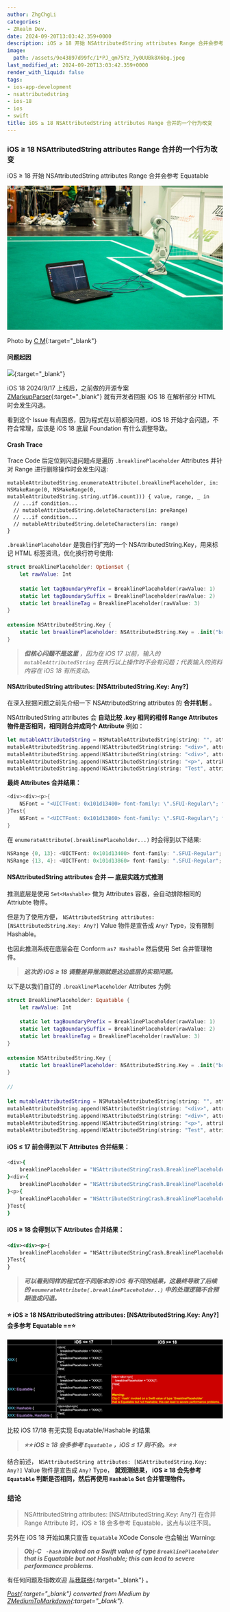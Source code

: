 ```yaml
---
author: ZhgChgLi
categories:
- ZRealm Dev.
date: 2024-09-20T13:03:42.359+0000
description: iOS ≥ 18 开始 NSAttributedString attributes Range 合并会参考 Equatable
image:
  path: /assets/9e43897d99fc/1*PJ_qm75Yz_7y0UUBk8X6bg.jpeg
last_modified_at: 2024-09-20T13:03:42.359+0000
render_with_liquid: false
tags:
- ios-app-development
- nsattributedstring
- ios-18
- ios
- swift
title: iOS ≥ 18 NSAttributedString attributes Range 合并的一个行为改变
---
```


### iOS ≥ 18 NSAttributedString attributes Range 合并的一个行为改变



iOS ≥ 18 开始 NSAttributedString attributes Range 合并会参考 Equatable



![Photo by [C M](https://unsplash.com/@ubahnverleih?utm_content=creditCopyText&utm_medium=referral&utm_source=unsplash){:target="_blank"}](/assets/9e43897d99fc/1*PJ_qm75Yz_7y0UUBk8X6bg.jpeg)



Photo by [C M](https://unsplash.com/@ubahnverleih?utm_content=creditCopyText&utm_medium=referral&utm_source=unsplash){:target="_blank"}



#### 问题起因



[![](https://repository-images.githubusercontent.com/602927147/57ce75c1-8548-449c-b44a-f4b0451ed5ea)](https://github.com/ZhgChgLi/ZMarkupParser){:target="_blank"}



iOS 18 2024/9/17 上线后，之前做的开源专案 [ZMarkupParser](https://github.com/ZhgChgLi/ZMarkupParser){:target="_blank"} 就有开发者回报 iOS 18 在解析部分 HTML 时会发生闪退。



看到这个 Issue 有点困惑，因为程式在以前都没问题，iOS 18 开始才会闪退，不符合常理，应该是 iOS 18 底层 Foundation 有什么调整导致。



#### Crash Trace



Trace Code 后定位到闪退问题点是遍历 `.breaklinePlaceholder` Attributes 并针对 Range 进行删除操作时会发生闪退:



```
mutableAttributedString.enumerateAttribute(.breaklinePlaceholder, in: NSMakeRange(0, NSMakeRange(0, mutableAttributedString.string.utf16.count))) { value, range, _ in
  // ...if condition...
  // mutableAttributedString.deleteCharacters(in: preRange)
  // ...if condition...
  // mutableAttributedString.deleteCharacters(in: range)
}
```



`.breaklinePlaceholder` 是我自行扩充的一个 NSAttributedString.Key，用来标记 HTML 标签资讯，优化换行符号使用:



```swift
struct BreaklinePlaceholder: OptionSet {
    let rawValue: Int

    static let tagBoundaryPrefix = BreaklinePlaceholder(rawValue: 1)
    static let tagBoundarySuffix = BreaklinePlaceholder(rawValue: 2)
    static let breaklineTag = BreaklinePlaceholder(rawValue: 3)
}

extension NSAttributedString.Key {
    static let breaklinePlaceholder: NSAttributedString.Key = .init("breaklinePlaceholder")
}
```



> ***但核心问题不是这里*** *，因为在 iOS 17 以前，输入的 `mutableAttributedString` 在执行以上操作时不会有问题；代表输入的资料内容在 iOS 18 有所变动。*



#### NSAttributedString attributes: [NSAttributedString.Key: Any?]



在深入挖掘问题之前先介绍一下 NSAttributedString attributes 的 **合并机制** 。



NSAttributedString attributes 会 **自动比较 .key 相同的相邻 Range Attributes 物件是否相同，相同则合并成同个 Attribute** 例如：



```swift
let mutableAttributedString = NSMutableAttributedString(string: "", attributes: nil)
mutableAttributedString.append(NSAttributedString(string: "<div>", attributes: [.font: UIFont.systemFont(ofSize: 14)]))
mutableAttributedString.append(NSAttributedString(string: "<div>", attributes: [.font: UIFont.systemFont(ofSize: 14)]))
mutableAttributedString.append(NSAttributedString(string: "<p>", attributes: [.font: UIFont.systemFont(ofSize: 14)]))
mutableAttributedString.append(NSAttributedString(string: "Test", attributes: [.font: UIFont.systemFont(ofSize: 12)]))
```



**最终 Attributes 合并结果：**



```swift
<div><div><p>{
    NSFont = "<UICTFont: 0x101d13400> font-family: \".SFUI-Regular\"; font-weight: normal; font-style: normal; font-size: 14.00pt";
}Test{
    NSFont = "<UICTFont: 0x101d13860> font-family: \".SFUI-Regular\"; font-weight: normal; font-style: normal; font-size: 12.00pt";
}
```



在 `enumerateAttribute(.breaklinePlaceholder...)` 时会得到以下结果:



```swift
NSRange {0, 13}: <UICTFont: 0x101d13400> font-family: ".SFUI-Regular"; font-weight: normal; font-style: normal; font-size: 14.00pt
NSRange {13, 4}: <UICTFont: 0x101d13860> font-family: ".SFUI-Regular"; font-weight: normal; font-style: normal; font-size: 12.00pt
```



#### NSAttributedString attributes 合并 — 底层实践方式推测



推测底层是使用 `Set<Hashable>` 做为 Attributes 容器，会自动排除相同的 Attriubte 物件。



但是为了使用方便， `NSAttributedString attributes: [NSAttributedString.Key: Any?]` Value 物件是宣告成 `Any?` Type，没有限制 Hashable。



也因此推测系统在底层会在 Conform `as? Hashable` 然后使用 Set 合并管理物件。



> ***这次的 iOS ≥ 18 调整差异推测就是这边底层的实现问题。***



以下是以我们自订的 `.breaklinePlaceholder` Attributes 为例:



```swift
struct BreaklinePlaceholder: Equatable {
    let rawValue: Int

    static let tagBoundaryPrefix = BreaklinePlaceholder(rawValue: 1)
    static let tagBoundarySuffix = BreaklinePlaceholder(rawValue: 2)
    static let breaklineTag = BreaklinePlaceholder(rawValue: 3)
}

extension NSAttributedString.Key {
    static let breaklinePlaceholder: NSAttributedString.Key = .init("breaklinePlaceholder")
}

//

let mutableAttributedString = NSMutableAttributedString(string: "", attributes: nil)
mutableAttributedString.append(NSAttributedString(string: "<div>", attributes: [.breaklinePlaceholder: NSAttributedString.Key.BreaklinePlaceholder.tagBoundaryPrefix]))
mutableAttributedString.append(NSAttributedString(string: "<div>", attributes: [.breaklinePlaceholder: NSAttributedString.Key.BreaklinePlaceholder.tagBoundaryPrefix]))
mutableAttributedString.append(NSAttributedString(string: "<p>", attributes: [.breaklinePlaceholder: NSAttributedString.Key.BreaklinePlaceholder.tagBoundaryPrefix]))
mutableAttributedString.append(NSAttributedString(string: "Test", attributes: nil))
```



#### iOS ≤ 17 前会得到以下 **Attributes 合并结果：**



```bash
<div>{
    breaklinePlaceholder = "NSAttributedStringCrash.BreaklinePlaceholder(rawValue: 1)";
}<div>{
    breaklinePlaceholder = "NSAttributedStringCrash.BreaklinePlaceholder(rawValue: 1)";
}<p>{
    breaklinePlaceholder = "NSAttributedStringCrash.BreaklinePlaceholder(rawValue: 1)";
}Test{
}
```



#### iOS ≥ 18 会得到以下 Attributes 合并结果：



```xml
<div><div><p>{
    breaklinePlaceholder = "NSAttributedStringCrash.BreaklinePlaceholder(rawValue: 1)";
}Test{
}
```



> ***可以看到同样的程式在不同版本的 iOS 有不同的结果，这最终导致了后续的 `enumerateAttribute(.breaklinePlaceholder..)` 中的处理逻辑不合预期造成闪退。***



#### ⭐️ iOS ≥ 18 NSAttributedString attributes: [NSAttributedString.Key: Any?] 会多参考 Equatable ==⭐️



![比较 iOS 17/18 有无实现 Equatable/Hashable 的结果](/assets/9e43897d99fc/1*0TKpBawJoLZUbUKwovRUJQ.png)



比较 iOS 17/18 有无实现 Equatable/Hashable 的结果



> ***⭐️⭐️ iOS ≥ 18 会多参考 `Equatable` ，iOS ≤ 17 则不会。⭐️⭐️***



结合前述， `NSAttributedString attributes: [NSAttributedString.Key: Any?]` Value 物件是宣告成 `Any?` Type， **就观测结果， iOS ≥ 18 会先参考 `Equatable` 判断是否相同，然后再使用 `Hashable` Set 合并管理物件。**



### 结论



> NSAttributedString attributes: [NSAttributedString.Key: Any?] 在合并 Range Attribute 时，iOS ≥ 18 会多参考 Equatable，这点与以往不同。



另外在 iOS 18 开始如果只宣告 `Equatable` XCode Console 也会输出 Warning:



> ***Obj-C ` -hash` invoked on a Swift value of type `BreaklinePlaceholder` that is Equatable but not Hashable; this can lead to severe performance problems.***



有任何问题及指教欢迎 [与我联络](https://www.zhgchg.li/contact){:target="_blank"} 。



*[Post](https://medium.com/zrealm-ios-dev/ios-18-nsattributedstring-attributes-range-%E5%90%88%E4%BD%B5%E7%9A%84%E4%B8%80%E5%80%8B%E8%A1%8C%E7%82%BA%E6%94%B9%E8%AE%8A-9e43897d99fc){:target="_blank"} converted from Medium by [ZMediumToMarkdown](https://github.com/ZhgChgLi/ZMediumToMarkdown){:target="_blank"}.*